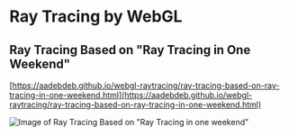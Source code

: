 # Ray Tracing by WebGL

## Ray Tracing Based on "Ray Tracing in One Weekend"

[https://aadebdeb.github.io/webgl-raytracing/ray-tracing-based-on-ray-tracing-in-one-weekend.html](https://aadebdeb.github.io/webgl-raytracing/ray-tracing-based-on-ray-tracing-in-one-weekend.html)

![Image of Ray Tracing Based on "Ray Tracing in one weekend"](https://aadebdeb.github.io/webgl-raytracing/ray-tracing-based-on-ray-tracing-in-one-weekend.png)
